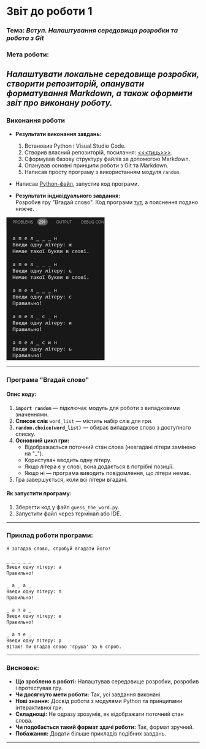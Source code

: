 # Звіт до роботи 1  

### Тема: _Вступ. Налаштування середовища розробки та робота з Git_  

### Мета роботи:  
_Налаштувати локальне середовище розробки, створити репозиторій, опанувати форматування Markdown, а також оформити звіт про виконану роботу._  
---  

### Виконання роботи  

* **Результати виконання завдань:**  
    1. Встановив Python і Visual Studio Code.  
    2. Створив власний репозиторій, посилання: [<<<тиць>>>](https://github.com/Taras1Thrytsiv2023?tab=repositories).  
    3. Сформував базову структуру файлів за допомогою Markdown.  
    4. Опанував основні принципи роботи з Git та Markdown.  
    5. Написав просту програму з використанням модуля `random`.  

* Написав [Python-файл](lab_1.py), запустив код програми. 

* **Результати індивідуального завдання:**  
Розробив гру "Вгадай слово". Код програми [тут](lab_1.2.py), а пояснення подано нижче.  

![](вг.png)

---  

### Програма "Вгадай слово"  

#### Опис коду:  
1. **`import random`** — підключає модуль для роботи з випадковими значеннями.  
2. **Список слів** `word_list` — містить набір слів для гри.  
3. **`random.choice(word_list)`** — обирає випадкове слово з доступного списку.  
4. **Основний цикл гри:**  
   * Відображається поточний стан слова (невгадані літери замінено на "_").  
   * Користувач вводить одну літеру.  
   * Якщо літера є у слові, вона додається в потрібні позиції.  
   * Якщо ні — програма виводить повідомлення, що літери немає.  
5. Гра завершується, коли всі літери вгадані.  

#### Як запустити програму:  
1. Зберегти код у файл `guess_the_word.py`.  
2. Запустити файл через термінал або IDE.  

---  

### Приклад роботи програми:  

```plaintext  
Я загадав слово, спробуй вгадати його!  

_ _ _ _ _  
Введи одну літеру: а  
Правильно!  

_ а _ а _  
Введи одну літеру: п  
Правильно!  

_ а п а _  
Введи одну літеру: е  
Правильно!  

_ а п е _  
Введи одну літеру: р  
Вітаю! Ти вгадав слово 'груша' за 6 спроб.  
```  

---  

### Висновок:  

- **Що зроблено в роботі:** Налаштував середовище розробки, розробив і протестував гру.  
- **Чи досягнуто мети роботи:** Так, усі завдання виконані.  
- **Нові знання:** Досвід роботи з модулями Python та принципами інтерактивної гри.  
- **Складнощі:** Не одразу зрозумів, як відображати поточний стан слова.  
- **Чи подобається такий формат здачі роботи:** Так, формат зручний.  
- **Побажання:** Додати більше прикладів подібних завдань.  

---  
